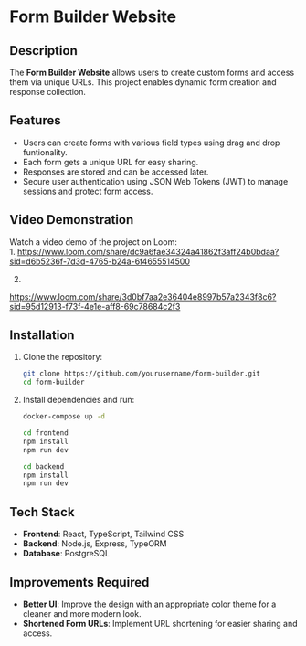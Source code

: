 # Form Builder Website

## Description

The **Form Builder Website** allows users to create custom forms and access them via unique URLs. This project enables dynamic form creation and response collection.

## Features

- Users can create forms with various field types using drag and drop funtionality.
- Each form gets a unique URL for easy sharing.
- Responses are stored and can be accessed later.
- Secure user authentication using JSON Web Tokens (JWT) to manage sessions and protect form access.


## Video Demonstration

Watch a video demo of the project on Loom:  
1.
https://www.loom.com/share/dc9a6fae34324a41862f3aff24b0bdaa?sid=d6b5236f-7d3d-4765-b24a-6f4655514500 

2.
https://www.loom.com/share/3d0bf7aa2e36404e8997b57a2343f8c6?sid=95d12913-f73f-4e1e-aff8-69c78684c2f3 

## Installation

1. Clone the repository:

   ```sh
   git clone https://github.com/yourusername/form-builder.git
   cd form-builder
   ```

2. Install dependencies and run:
   ```sh
   docker-compose up -d
   ```
   ```sh
   cd frontend
   npm install
   npm run dev
   ```
   ```sh
   cd backend
   npm install
   npm run dev
   ```

## Tech Stack

- **Frontend**: React, TypeScript, Tailwind CSS
- **Backend**: Node.js, Express, TypeORM
- **Database**: PostgreSQL

## Improvements Required

- **Better UI**: Improve the design with an appropriate color theme for a cleaner and more modern look.
- **Shortened Form URLs**: Implement URL shortening for easier sharing and access.

